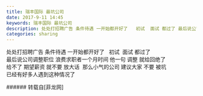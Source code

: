 ```yaml
---
title: 瑞丰国际 最坑公司
date: 2017-9-11 14:45
keywords: 瑞丰国际 最坑公司
description: 处处打招聘广告 条件待遇 一开始都开好了   初试  面试 都过了 最后说公司调整职位 浪费求职者一个月时间 他一句 调整 就给回绝了给不了 期望薪资 就不要 放大话  那么小气的公司 建议大家 不要 被坑已经有好多人遇到这种情况了
categories: sharing
---
```

<td class="t_f" id="postmessage_879683">

处处打招聘广告 条件待遇 一开始都开好了   初试  面试 都过了 <br/>
最后说公司调整职位 浪费求职者一个月时间 他一句 调整 就给回绝了<br/>
给不了 期望薪资 就不要 放大话  那么小气的公司 建议大家 不要 被坑<br/>
已经有好多人遇到这种情况了<br/>
</td>
###### 转载自[菲龙网]